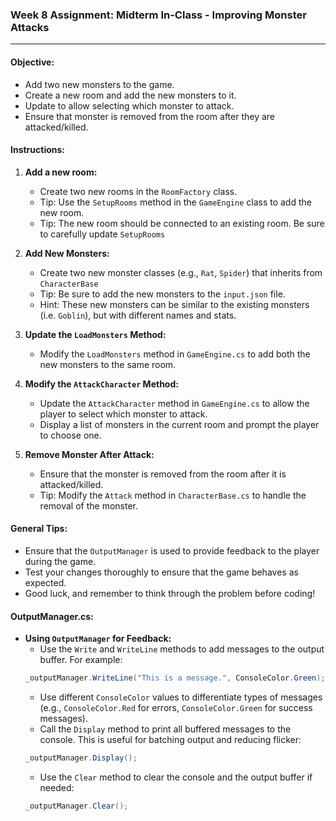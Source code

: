 ### Week 8 Assignment: Midterm In-Class - Improving Monster Attacks

---

#### Objective:
- Add two new monsters to the game.
- Create a new room and add the new monsters to it.
- Update to allow selecting which monster to attack.
- Ensure that monster is removed from the room after they are attacked/killed.

#### Instructions:
1. **Add a new room:**
	- Create two new rooms in the `RoomFactory` class.
	- Tip: Use the `SetupRooms` method in the `GameEngine` class to add the new room.
	- Tip: The new room should be connected to an existing room.  Be sure to carefully update `SetupRooms`
	
2. **Add New Monsters:**
	- Create two new monster classes (e.g., `Rat`, `Spider`) that inherits from `CharacterBase`
	- Tip: Be sure to add the new monsters to the `input.json` file.
	- Hint: These new monsters can be similar to the existing monsters (i.e. `Goblin`), but with different names and stats.

3. **Update the `LoadMonsters` Method:**
	- Modify the `LoadMonsters` method in `GameEngine.cs` to add both the new monsters to the same room.

4. **Modify the `AttackCharacter` Method:**
	- Update the `AttackCharacter` method in `GameEngine.cs` to allow the player to select which monster to attack.
	- Display a list of monsters in the current room and prompt the player to choose one.

5. **Remove Monster After Attack:**
	- Ensure that the monster is removed from the room after it is attacked/killed.
	- Tip: Modify the `Attack` method in `CharacterBase.cs` to handle the removal of the monster.

#### General Tips:
- Ensure that the `OutputManager` is used to provide feedback to the player during the game.
- Test your changes thoroughly to ensure that the game behaves as expected.
- Good luck, and remember to think through the problem before coding!

#### OutputManager.cs:
- **Using `OutputManager` for Feedback:**
	- Use the `Write` and `WriteLine` methods to add messages to the output buffer. For example:
	```csharp
	_outputManager.WriteLine("This is a message.", ConsoleColor.Green);
	```
	- Use different `ConsoleColor` values to differentiate types of messages (e.g., `ConsoleColor.Red` for errors, `ConsoleColor.Green` for success messages).
	- Call the `Display` method to print all buffered messages to the console. This is useful for batching output and reducing flicker:
	```csharp
	_outputManager.Display();
	```
	- Use the `Clear` method to clear the console and the output buffer if needed:
	```csharp
	_outputManager.Clear();
	```


